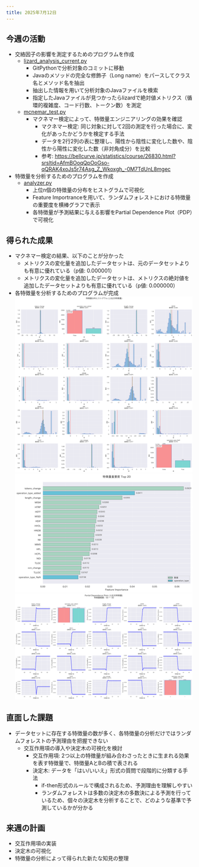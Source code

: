 ```yaml
---
title: 2025年7月12日
---
```

## 今週の活動
- 交絡因子の影響を測定するためのプログラムを作成
	- [lizard_analysis_current.py](https://github.com/nagutabby/bug-hunter/blob/3727c2a45b6eff87290a7784c074925739708ac4/remove/elasticsearch/lizard_analysis_current.py)
		- GitPythonで分析対象のコミットに移動
		- Javaのメソッドの完全な修飾子（Long name）をパースしてクラス名とメソッド名を抽出
		- 抽出した情報を用いて分析対象のJavaファイルを検索
		- 指定したJavaファイルが見つかったらlizardで絶対値メトリクス（循環的複雑度、コード行数、トークン数）を測定
	- [mcnemar_test.py](https://github.com/nagutabby/bug-hunter/blob/3727c2a45b6eff87290a7784c074925739708ac4/remove/elasticsearch/mcnemar_test.py)
		- マクネマー検定によって、特徴量エンジニアリングの効果を確認
			- マクネマー検定: 同じ対象に対して2回の測定を行った場合に、変化があったかどうかを検定する手法
			- データを2行2列の表に整理し、陽性から陰性に変化した数や、陰性から陽性に変化した数（非対角成分）を比較
			- 参考: https://bellcurve.jp/statistics/course/26830.html?srsltid=AfmBOoqQpOoGso-qQRAK4xoJs5r74Asg_Z_Wkoxgh_-0M7TdUnL8mgec
- 特徴量を分析するためのプログラムを作成
	- [analyzer.py](https://github.com/nagutabby/bug-hunter/blob/3727c2a45b6eff87290a7784c074925739708ac4/remove/elasticsearch/analyzer.py)
		- 上位n個の特徴量の分布をヒストグラムで可視化
		- Feature Importranceを用いて、ランダムフォレストにおける特徴量の重要度を横棒グラフで表示
		- 各特徴量が予測結果に与える影響をPartial Dependence Plot（PDP）で可視化
## 得られた成果
- マクネマー検定の結果、以下のことが分かった
	- メトリクスの変化量を追加したデータセットは、元のデータセットよりも有意に優れている（p値: 0.000001）
	- メトリクスの変化量を追加したデータセットは、メトリクスの絶対値を追加したデータセットよりも有意に優れている（p値: 0.000000）
- 各特徴量を分析するためのプログラムが完成
![](images/feature_histograms.png)
![](images/analysis_charts_importance.png)
![](images/analysis_charts.png)
## 直面した課題
- データセットに存在する特徴量の数が多く、各特徴量の分析だけではランダムフォレストの予測理由を把握できない
	- 交互作用項の導入や決定木の可視化を検討
		- 交互作用項: 2つ以上の特徴量が組み合わさったときに生まれる効果を表す特徴量で、特徴量AとBの積で表される
		- 決定木: データを「はい/いいえ」形式の質問で段階的に分類する手法
			- if-then形式のルールで構成されるため、予測理由を理解しやすい
			- ランダムフォレストは多数の決定木の多数決による予測を行っているため、個々の決定木を分析することで、どのような基準で予測しているかが分かる
## 来週の計画
- 交互作用項の実装
- 決定木の可視化
- 特徴量の分析によって得られた新たな知見の整理